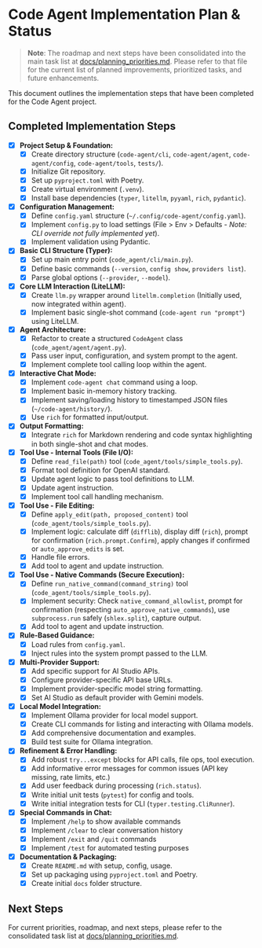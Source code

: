 # Code Agent Implementation Plan & Status

> **Note**: The roadmap and next steps have been consolidated into the main task list at [docs/planning_priorities.md](planning_priorities.md). Please refer to that file for the current list of planned improvements, prioritized tasks, and future enhancements.

This document outlines the implementation steps that have been completed for the Code Agent project.

## Completed Implementation Steps

*   [x] **Project Setup & Foundation:**
    *   [x] Create directory structure (`code-agent/cli`, `code-agent/agent`, `code-agent/config`, `code-agent/tools`, `tests/`).
    *   [x] Initialize Git repository.
    *   [x] Set up `pyproject.toml` with Poetry.
    *   [x] Create virtual environment (`.venv`).
    *   [x] Install base dependencies (`typer`, `litellm`, `pyyaml`, `rich`, `pydantic`).
*   [x] **Configuration Management:**
    *   [x] Define `config.yaml` structure (`~/.config/code-agent/config.yaml`).
    *   [x] Implement `config.py` to load settings (File > Env > Defaults - *Note: CLI override not fully implemented yet*).
    *   [x] Implement validation using Pydantic.
*   [x] **Basic CLI Structure (Typer):**
    *   [x] Set up main entry point (`code_agent/cli/main.py`).
    *   [x] Define basic commands (`--version`, `config show`, `providers list`).
    *   [x] Parse global options (`--provider`, `--model`).
*   [x] **Core LLM Interaction (LiteLLM):**
    *   [x] Create `llm.py` wrapper around `litellm.completion` (Initially used, now integrated within agent).
    *   [x] Implement basic single-shot command (`code-agent run "prompt"`) using LiteLLM.
*   [x] **Agent Architecture:**
    *   [x] Refactor to create a structured `CodeAgent` class (`code_agent/agent/agent.py`).
    *   [x] Pass user input, configuration, and system prompt to the agent.
    *   [x] Implement complete tool calling loop within the agent.
*   [x] **Interactive Chat Mode:**
    *   [x] Implement `code-agent chat` command using a loop.
    *   [x] Implement basic in-memory history tracking.
    *   [x] Implement saving/loading history to timestamped JSON files (`~/code-agent/history/`).
    *   [x] Use `rich` for formatted input/output.
*   [x] **Output Formatting:**
    *   [x] Integrate `rich` for Markdown rendering and code syntax highlighting in both single-shot and chat modes.
*   [x] **Tool Use - Internal Tools (File I/O):**
    *   [x] Define `read_file(path)` tool (`code_agent/tools/simple_tools.py`).
    *   [x] Format tool definition for OpenAI standard.
    *   [x] Update agent logic to pass tool definitions to LLM.
    *   [x] Update agent instruction.
    *   [x] Implement tool call handling mechanism.
*   [x] **Tool Use - File Editing:**
    *   [x] Define `apply_edit(path, proposed_content)` tool (`code_agent/tools/simple_tools.py`).
    *   [x] Implement logic: calculate diff (`difflib`), display diff (`rich`), prompt for confirmation (`rich.prompt.Confirm`), apply changes if confirmed or `auto_approve_edits` is set.
    *   [x] Handle file errors.
    *   [x] Add tool to agent and update instruction.
*   [x] **Tool Use - Native Commands (Secure Execution):**
    *   [x] Define `run_native_command(command_string)` tool (`code_agent/tools/simple_tools.py`).
    *   [x] Implement security: Check `native_command_allowlist`, prompt for confirmation (respecting `auto_approve_native_commands`), use `subprocess.run` safely (`shlex.split`), capture output.
    *   [x] Add tool to agent and update instruction.
*   [x] **Rule-Based Guidance:**
    *   [x] Load rules from `config.yaml`.
    *   [x] Inject rules into the system prompt passed to the LLM.
*   [x] **Multi-Provider Support:**
    *   [x] Add specific support for AI Studio APIs.
    *   [x] Configure provider-specific API base URLs.
    *   [x] Implement provider-specific model string formatting.
    *   [x] Set AI Studio as default provider with Gemini models.
*   [x] **Local Model Integration:**
    *   [x] Implement Ollama provider for local model support.
    *   [x] Create CLI commands for listing and interacting with Ollama models.
    *   [x] Add comprehensive documentation and examples.
    *   [x] Build test suite for Ollama integration.
*   [x] **Refinement & Error Handling:**
    *   [x] Add robust `try...except` blocks for API calls, file ops, tool execution.
    *   [x] Add informative error messages for common issues (API key missing, rate limits, etc.)
    *   [x] Add user feedback during processing (`rich.status`).
    *   [x] Write initial unit tests (`pytest`) for config and tools.
    *   [x] Write initial integration tests for CLI (`typer.testing.CliRunner`).
*   [x] **Special Commands in Chat:**
    *   [x] Implement `/help` to show available commands
    *   [x] Implement `/clear` to clear conversation history
    *   [x] Implement `/exit` and `/quit` commands
    *   [x] Implement `/test` for automated testing purposes
*   [x] **Documentation & Packaging:**
    *   [x] Create `README.md` with setup, config, usage.
    *   [x] Set up packaging using `pyproject.toml` and Poetry.
    *   [x] Create initial `docs` folder structure.

## Next Steps

For current priorities, roadmap, and next steps, please refer to the consolidated task list at [docs/planning_priorities.md](planning_priorities.md).
